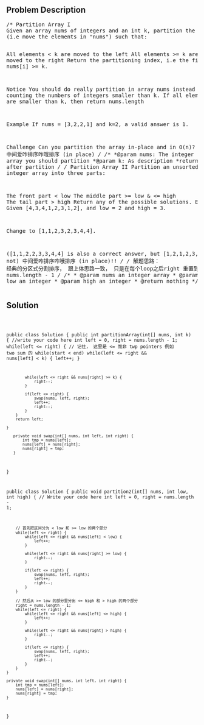 <!--
<style>
  body { font-family: Arial, sans-serif; }
  .container { max-width: 100%; margin: auto; padding: 20px; }
  .comment-block { background-color: #f9f9f9; padding: 10px; border-left: 5px solid #ccc; max-width: 500px; margin: auto; word-wrap: break-word; white-space: pre-wrap; }
  .code-block { background-color: #f4f4f4; padding: 10px; border: 1px solid #ddd; }
</style>
-->

<div class='container'>
<h2>Problem Description</h2>
<div class='comment-block'>
<pre>
/* Partition Array I
Given an array nums of integers and an int k, partition the array 
(i.e move the elements in "nums") such that:

All elements < k are moved to the left
All elements >= k are moved to the right
Return the partitioning index, i.e the first index i nums[i] >= k.

Notice
You should do really partition in array nums instead of just counting the numbers of integers smaller than k.
If all elements in nums are smaller than k, then return nums.length

Example
If nums = [3,2,2,1] and k=2, a valid answer is 1.

Challenge 
Can you partition the array in-place and in O(n)?
中间爱咋排序咋哦排序 (in place)
*/
	/** 
     *@param nums: The integer array you should partition
     *@param k: As description
     *return: The index after partition
     */
/* Partition Array II 
Partition an unsorted integer array into three parts:

The front part < low
The middle part >= low & <= high
The tail part > high
Return any of the possible solutions.
Example
Given [4,3,4,1,2,3,1,2], and low = 2 and high = 3.

Change to [1,1,2,3,2,3,4,4].

([1,1,2,2,3,3,4,4] is also a correct answer, but [1,2,1,2,3,3,4,4] is not)
中间爱咋排序咋哦排序 (in place)!!
*/
/*
解题思路： 经典的分区式分割排序， 跟上体思路一致， 只是在每个loop之后right 重置到 nums.length - 1
*/
    /**
     * @param nums an integer array
     * @param low an integer
     * @param high an integer
     * @return nothing
     */
</pre>
</div>

<h2>Solution</h2>
<div class='code-block'>
<pre><code class='language-java'>

public class Solution {
    public int partitionArray(int[] nums, int k) {
	    //write your code here
	    int left = 0, right = nums.length - 1;
	    while(left <= right) {  // 记住， 这里是 <= 而非 twp pointers 例如 two sum 的 while(start < end)
	        while(left <= right && nums[left] < k) {
	            left++;
	        }
	        
	        while(left <= right && nums[right] >= k) {
	            right--;
	        }
	        
	        if(left <= right) {
	            swap(nums, left, right);
	            left++;
	            right--;
	        }
	    }
	    return left;

    }
    
	   private void swap(int[] nums, int left, int right) {
	       int tmp = nums[left];
	       nums[left] = nums[right];
	       nums[right] = tmp;
	   } 
}







public class Solution { 
    public void partition2(int[] nums, int low, int high) {
        // Write your code here
        int left = 0, right = nums.length - 1;

        // 首先把区间分为 < low 和 >= low 的两个部分 
        while(left <= right) {
            while(left <= right && nums[left] < low) {
                left++;
            }
            
            while(left <= right && nums[right] >= low) {
                right--;
            }
            
            if(left <= right) {
                swap(nums, left, right);
                left++;
                right--;
            }
        }

        // 然后从 >= low 的部分里分出 <= high 和 > high 的两个部分
        right = nums.length - 1;
        while(left <= right) {
            while(left <= right && nums[left] <= high) {
                left++;
            }
            
            while(left <= right && nums[right] > high) {
                right--;
            }
            
            if(left <= right) {
                swap(nums, left, right);
                left++;
                right--;
            }
        }
    }
        
    private void swap(int[] nums, int left, int right) {
        int tmp = nums[left];
        nums[left] = nums[right];
        nums[right] = tmp;
    }
}



</code></pre>
</div>
</div>
